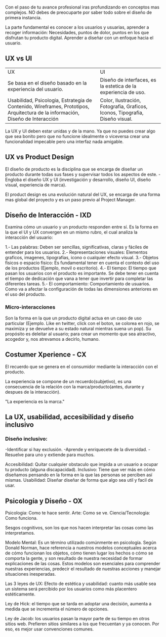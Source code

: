 Con el paso de tu avance profesional iras profundizando en conceptos mas complejos. NO debes de preocuparte por saber todo sobre el diseño de primera instancia.

La parte fundamental es conocer a los usuarios y usuarias, aprender a recoger información: Necesidades, puntos de dolor, puntos en los que disfrutan tu producto digital.
Aprender a diseñar con un enfoque hacia el usuario.

<h2>UX vs UI</h2>

<table>
<tr>
    <td>UX</td>
    <td>UI</td>
</tr>
<tr>
    <td>Se basa en el diseño basado en la experiencia del usuario.</td>
    <td>Diseño de interfaces, es la estetica de la experiencia de uso.</td>
</tr>
<tr>
    <td>Usabilidad, Psicologia, Estrategia de Contenido, Wireframes, Prototipos, Arquitectura de la información, Diseño de Interacción</td>
    <td>Color, Ilustración, Fotografia, Graficos, Iconos, Tipografia, Diseño visual.</td>
</tr>
</table>

La UX y UI deben estar unidas y de la mano. Ya que no puedes crear algo que sea bonito pero que no funcione idealmente o viceversa crear una funcionalidad impecable pero una interfaz nada amigable.

<h2>UX vs Product Design</h2>

El diseño de producto es la disciplina que se encarga de diseñar un producto durante todas sus fases y supervisar todos los aspectos de este.
-Engloba el diseño UX y UI (investigación y desarrollo, diseño UI, diseño visual, experiencia de marca).

El product design es una evolución natural del UX, se encarga de una forma mas global del proyecto y es un paso previo al Project Manager.

<h2>Diseño de Interacción - IXD</h2>
Examina cómo un usuario y un producto responden entre sí.
Es la forma en la que el UI y UX convergen en un mismo rubro, el cual analiza la interacción del usuario:

1.- Las palabras: Deben ser sencillas, significativas, claras y fáciles de entender para los usuarios.
2.- Representaciones visuales: Elementos graficos, imagenes, tipografias, icono o cualquier efecto visual.
3.- Objetos fisicos o espacio fisico: Es fundamental tener en cuenta el contexto del uso de los productos (Ejemplo, movil o escritorio).
4.- El tiempo: El tiempo que pasan los usuarios con el producto es importante. Se debe tener en cuenta el tiempo de dedicación que vana a tener que invertir para completar las diferentes tareas.
5.- El comportamiento: Comportamiento de usuarios. Como va a afectar la configuración de todas las dimensiones anteriores en el uso del producto.

<h3>Micro-interacciones</h3>
Son la forma en la que un producto digital actua en un caso de uso particular (Ejemplo. Like en twitter, click con el boton, se colorea en rojo, se maximiza y se devuelve a su estado natural mientras suena un pop).
Su propósito es deleitar al usuario; para crear un momento que sea atractivo, acogedor y, nos atrevamos a decirlo, humano.

<h2>Costumer Xperience - CX</h2>
El recuerdo que se genera en el consumidor mediante la interacción con el producto.

La experiencia se compone de un recuerdo(subjetivo), es una consecuencia de la relación con la marca/producto(antes, durante y despues de la interacción).

"La experiencia es la marca."

<h2>La UX, usabilidad, accesibilidad y diseño inclusivo</h2>
<h3>Diseño inclusivo:</h3>
-Identificar si hay exclusión.
-Aprende y enriquecete de la diversidad.
-Resuelve para uno y extiende para muchos.

Accesibilidad: Quitar cualquier obstaculo que impida a un usuario a ocupar tu producto (alguna discapacidad).
Inclusivo: Tiene que ver más en cómo diseñamos pensando en la forma en la que las personas se perciben así mismas.
Usabilidad: Diseñar diseñar de forma que algo sea util y facil de usar.

<h2>Psicología y Diseño - OX</h2>
Psicologia: Como te hace sentir.
Arte: Como se ve.
Ciencia/Tecnologia: Como funciona.

Sesgos cognitivos, son los que nos hacen interpretar las cosas como las interpretamos.

Modelo Mental:
Es un término utilizado comúnmente en psicología. Según Donald Norman, hace referencia a nuestros modelos conceptuales acerca de cómo funcionan los objetos, cómo tienen lugar los hechos o cómo se comporta la gente, y son resultado de nuestra necesidad de formar explicaciones de las cosas. Estos modelos son esenciales para comprender nuestras experiencias, predecir el resultado de nuestras acciones y manejar situaciones inesperadas.

Las 3 leyes de UX:
Efecto de estética y usabilidad: cuanto más usable sea un sistema será percibido por los usuarios como más placentero estéticamente.

Ley de Hick: el tiempo que se tarda en adoptar una decisión, aumenta a medida que se incrementa el número de opciones.

Ley de Jacob: los usuarios pasan la mayor parte de su tiempo en otros sitios web. Prefieren sitios similares a los que frecuentan y ya conocen. Por eso, es mejor usar convenciones comunes.
